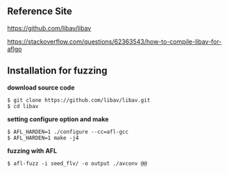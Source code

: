 ## Reference Site
https://github.com/libav/libav

https://stackoverflow.com/questions/62363543/how-to-compile-libav-for-aflgo

## Installation for fuzzing
**download source code**
```
$ git clone https://github.com/libav/libav.git
$ cd libav
```
**setting configure option and make**
```
$ AFL_HARDEN=1 ./configure --cc=afl-gcc
$ AFL_HARDEN=1 make -j4
```
**fuzzing with AFL**
```
$ afl-fuzz -i seed_flv/ -o output ./avconv @@
```
